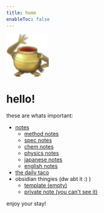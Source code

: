 ```yaml
---
title: home
enableToc: false
---
```

![](notes/images/Pasted%20image%2020230228195052.png)
# hello!
these are whats important:
- [notes](notes/notes.md)
	- [method notes](notes/subsections/methods.md)
	- [spec notes](notes/subsections/spec.md)
	- [chem notes](notes/subsections/chem.md)
	- [physics notes](notes/subsections/phys.md)
	- [japanese notes](notes/subsections/jap.md)
	- [english notes](notes/subsections/eng.md)
- [the daily taco](daily/DAILY.md)
- obsidian thingies (dw abt it :) )
	- [template (empty)](templates/post.md)
	- [private note (you can't see it)](private/private-note.md)

enjoy your stay!